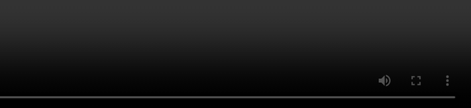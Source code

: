 ```yaml
---
transition: fade
layout: two-cols
---
```


# An interval <span class="inline-subtitle">before ...</span>

::left::

```js {all|9,10,11,15} 
// app/components/timer.js
import Component from '@glimmer/component';
import { tracked } from '@glimmer/tracking';

export default class Timer extends Component {
  @tracked _time;

  get time() {
    if (!this.timer) {
      this.timer = setInterval(() => {
        this._time = new Date();
      }, 1000);
    }

    return this._time || new Date();
  }

  willDestroy() {
    if (this.timer) {
      clearInterval(this.timer);
    }
  }
}
```

::right::

```hbs 
{{! app/components/timer.hbs }}
{{this.time}}
```

<div class="corner-br">
<QRCode size="350" value="https://limber.glimdown.com/edit?c=FAEQpgtg9gBAZgJyhGkBGYEGMoDs4wBMADIQMzDAAGNA5gFYDOMANgJYBuYwbEADlAQAXGAGFkA3GFwjEyGAHIAArXYQImAPQ5%2BeaUIUBuHruEwA3jCEIAhlgDWYACYwAvvCQplq3hoSbrO3s2XFojEwEzSzw3D3lldC1oJzY4Nkxw4DAAD0iRJzA4GwBXFhEsFhtGZgAJMBYWKAB1QRYXHKFpJ2ZxXSkZC2AYGAAeTv5KzoA%2BIeGYABVeMAAuC3MhAAs2RgA6ISXXV1mRgMg%2BSbAZ2aVAh2cYAH19jWNZ2jARZ7AACgBKQbmMFSMG%2BAEJNts9ksEP9zLNARDdl8EDAALwwRgfACSMkwHBsLG%2BfzRUwBgLmiJ2TyWaJgUgA7jAQDZOn9jOS3AAaGAARmI-N%2B7LmR3hMAQH2KCFwVi2u2pGhgAB9FXSwIzmazBbMRcN6WwGuBGNYoABPYlwwHA76U5Gw0XDCpgGwIHGdBD4wk26FawFHYZHI40KjAIA&format=glimdown"></QRCode>
</div>


<!-- 

Before diving in to this example, I'm sure the first thing ya'll saw
was the static on the right
this is a big QR Code, as it contains all the text on the slide
and re-directs you to a REPL or Playground where you can play this example..

If you'd like to play along, and your phone happens to not be a telescope, 
feel free to get closer to scan the QR code.


Here, we define an interval which we use to represent a clock.
This has a number of problems:
- our "time" value is bound to a component,
    so we can't tear down our interval at any granularity smaller than a component.
    I'm sure ya'll have seen components that do too much, and this pattern adds to that.
- the teardown, and setup are disjoint... there is a lifecycle hook you have to know aobut.
    since components lend themselves to be overburdened with responsibility, it's very easy 
    intermingle different behaviors' cleanup and setup all over the place within a component. 

!!click 

- we've hacked in a lifecyle event via a set-once property.
    the getter is still re-evaluated every time underscore time changes.
    ... and if we were to add tracked data in to the mix, we are at high risk for a memory leak.


This ... is a disaster.

-->


---
transition: fade
---

# An interval <span class="inline-subtitle">after ...</span>


```gjs 
// app/components/timer.gjs
import { resource, cell } from 'ember-resources';

const Time = resource(({ on }) => {
  let time = cell(new Date());
  let interval = 
    setInterval(() => time.current = new Date(), 1000);

  on.cleanup(() => clearInterval(interval));

  return time;
});

<template>
  {{Time}}
</template>
```


<QRCode class="qr-code" size="350" value="https://limber.glimdown.com/edit?c=FAEQpgtg9gBAZgJyhGkBGYEGMoDs4wBMADIQMzDAAGNA5gFYDOMANgJYBuYwbEADlAQAXGAG8YCMIygBXbGAA0MLGBYsYAX3hIUAcnSYAtJOlyVjXQG5KOXIxEAVXmBgBeCVNnyAFN-F5NAEo3AD4xYBhlPHsYIWc3ZVUWb1wwAHcYEABDITBvQMDrSNsYtlxchA4s9XdGMCEASXLMKuT80NjnADosOUlyhNSM7Nz8pQBGYinCyki8HpYwLNwZPl9g1zCsRayEJorW7zKD6oLrCI8hOVxOiDBrDRngAB5c-hYcsBCL0VEnO40GheAHo3nwPrlvjQqMAgA&format=glimdown"></QRCode>


<!-- 

Here we can already see that this looks way less complicated
- setup and teardown of the interval are co-located
- the entire construct is focused on a single responsibility
- teardown occurs at the curly-brace level where Time is used, rather than at the component level.

  the _lifetime_ for this Resource is the curlies.

- and lastly -- we don't need a bespoke lifecycle via a set-once property.

-->


---
transition: fade
---


<style>
    .interval-video {
        position: fixed;
        top: 0;
        right: 0;
        bottom: 0;
        height: 100%;
    }
</style>

<video 
  controls loop 
  autoplay
  class="interval-video"
  src="/pages/main/examples/recordings/interval.webm"></video>

<!--

Here is that code rendered.

On the right here you can see that time is progressing steadily, one second at a time

Now Let's compose this interval like we saw in sample code on a previous slide.

-->
